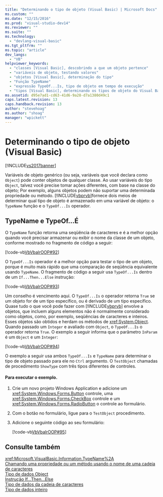 ```yaml
---
title: "Determinando o tipo de objeto (Visual Basic) | Microsoft Docs"
ms.custom: ""
ms.date: "12/15/2016"
ms.prod: "visual-studio-dev14"
ms.reviewer: ""
ms.suite: ""
ms.technology: 
  - "devlang-visual-basic"
ms.tgt_pltfrm: ""
ms.topic: "article"
dev_langs: 
  - "VB"
helpviewer_keywords: 
  - "classes [Visual Basic], descobrindo a que um objeto pertence"
  - "variáveis de objeto, testando valores"
  - "objetos [Visual Basic], determinação do tipo"
  - "Função TypeName"
  - "expressão TypeOf...Is, tipo de objeto em tempo de execução"
  - "tipos [Visual Basic], determinando os tipos de objeto do Visual Basic"
ms.assetid: d95e7ad1-cd63-41d6-9a28-d7a1380d49c1
caps.latest.revision: 13
caps.handback.revision: 13
author: "stevehoag"
ms.author: "shoag"
manager: "wpickett"
---
```

# Determinando o tipo de objeto (Visual Basic)
[!INCLUDE[vs2017banner](../../../../csharp/includes/vs2017banner.md)]

Variáveis de objeto genérico \(ou seja, variáveis que você declara como `Object`\) pode conter objetos de qualquer classe.  Ao usar variáveis do tipo `Object`, talvez você precise tomar ações diferentes, com base na classe do objeto; Por exemplo, alguns objetos podem não suportar uma determinada propriedade ou método.  [!INCLUDE[vbprvb](../../../../csharp/programming-guide/concepts/linq/includes/vbprvb_md.md)]fornece dois meios de determinar qual tipo de objeto é armazenado em uma variável de objeto: o `TypeName` função e o `TypeOf...Is` operador.  
  
## TypeName e TypeOf…É  
 O `TypeName` função retorna uma seqüência de caracteres e é a melhor opção quando você precisar armazenar ou exibir o nome da classe de um objeto, conforme mostrado no fragmento de código a seguir:  
  
 [!code-vb[VbVbalrOOP#92](../../../../visual-basic/misc/codesnippet/VisualBasic/determining-object-type_1.vb)]  
  
 O `TypeOf...Is` operador é a melhor opção para testar o tipo de um objeto, porque é muito mais rápido que uma comparação de seqüência equivalente usando `TypeName`.  O fragmento de código a seguir usa `TypeOf...Is` dentro de um `If...Then...Else` instrução:  
  
 [!code-vb[VbVbalrOOP#93](../../../../visual-basic/misc/codesnippet/VisualBasic/determining-object-type_2.vb)]  
  
 Um conselho é vencimento aqui.  O `TypeOf...Is` o operador retorna `True` se um objeto for de um tipo específico, ou é derivado de um tipo específico.  Quase tudo o que você pode fazer com [!INCLUDE[vbprvb](../../../../csharp/programming-guide/concepts/linq/includes/vbprvb_md.md)] envolve a objetos, que incluem alguns elementos não é normalmente considerado como objetos, como, por exemplo, seqüências de caracteres e inteiros.  Esses objetos são obtidos e herdam os métodos de <xref:System.Object>.  Quando passado um `Integer` e avaliado com `Object`, o `TypeOf...Is` o operador retorna `True`.  O exemplo a seguir informa que o parâmetro `InParam` é um `Object` e um `Integer`:  
  
 [!code-vb[VbVbalrOOP#94](../../../../visual-basic/misc/codesnippet/VisualBasic/determining-object-type_3.vb)]  
  
 O exemplo a seguir usa ambos `TypeOf...Is` e `TypeName` para determinar o tipo de objeto passado para ele no `Ctrl` argumento.  O `TestObject` chamadas de procedimento `ShowType` com três tipos diferentes de controles.  
  
#### Para executar o exemplo.  
  
1.  Crie um novo projeto Windows Application e adicione um <xref:System.Windows.Forms.Button> controle, uma <xref:System.Windows.Forms.CheckBox> controle e um <xref:System.Windows.Forms.RadioButton> o controle ao formulário.  
  
2.  Com o botão no formulário, ligue para o `TestObject` procedimento.  
  
3.  Adicione o seguinte código ao seu formulário:  
  
     [!code-vb[VbVbalrOOP#95](../../../../visual-basic/misc/codesnippet/VisualBasic/determining-object-type_4.vb)]  
  
## Consulte também  
 <xref:Microsoft.VisualBasic.Information.TypeName%2A>   
 [Chamando uma propriedade ou um método usando o nome de uma cadeia de caracteres](../../../../visual-basic/programming-guide/language-features/early-late-binding/calling-a-property-or-method-using-a-string-name.md)   
 [Tipo de dados Object](../../../../visual-basic/language-reference/data-types/object-data-type.md)   
 [Instrução If...Then...Else](../../../../visual-basic/language-reference/statements/if-then-else-statement.md)   
 [Tipo de dados da cadeia de caracteres](../../../../visual-basic/language-reference/data-types/string-data-type.md)   
 [Tipo de dados inteiro](../../../../visual-basic/language-reference/data-types/integer-data-type.md)